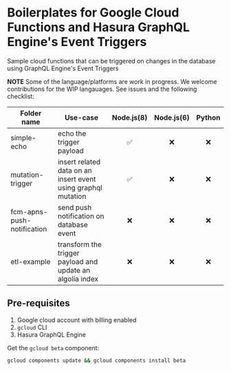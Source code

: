 # Boilerplates for Google Cloud Functions and Hasura GraphQL Engine's Event Triggers
Sample cloud functions that can be triggered on changes in the database using GraphQL Engine's Event Triggers

**NOTE**
Some of the language/platforms are work in progress. We welcome contributions for the WIP langauages. See issues and the following checklist:

| Folder name | Use-case| Node.js(8) | Node.js(6) | Python
|-------------|---------|:--------:|:------:|:----:
| simple-echo | echo the trigger payload  | ✅ | ❌ | ❌ 	
| mutation-trigger | insert related data on an insert event using graphql mutation | ✅ | ❌ | ❌ 	 	
| fcm-apns-push-notification | send push notification on database event | ❌ | ❌ | ❌ 
| etl-example | transform the trigger payload and update an algolia index | ❌ | ❌ | ❌ 


## Pre-requisites

1. Google cloud account with billing enabled
2. `gcloud` CLI
3. Hasura GraphQL Engine

Get the `gcloud beta` component:

```bash
gcloud components update && gcloud components install beta
```
